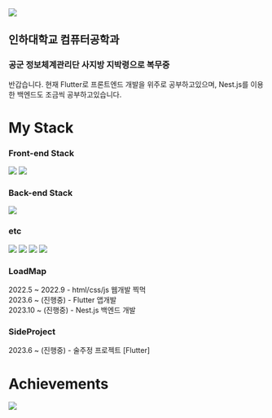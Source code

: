 <img src="https://capsule-render.vercel.app/api?type=waving&color=timeGradient&height=220&section=header&text=SMpringles24&fontSize=80" />

## 인하대학교 컴퓨터공학과
### 공군 정보체계관리단 사지방 지박령으로 복무중

반갑습니다.
현재 Flutter로 프론트엔드 개발을 위주로 공부하고있으며, Nest.js를 이용한 백엔드도 조금씩 공부하고있습니다.


   
# My Stack
### Front-end Stack
<div>
  <img src="https://img.shields.io/badge/Dart-0175C2?style=flat&logo=Dart&logoColor=white"/>
  <img src="https://img.shields.io/badge/Flutter-02569B?style=flat&logo=flutter&logoColor=white"/>
</div>

### Back-end Stack
<div>
  <img src="https://img.shields.io/badge/NestJS-E0234E?style=flat&logo=NestJS&logoColor=white"/>
</div>

### etc
<div>
   <img src="https://img.shields.io/badge/nginx-009639?style=flat&logo=nginx&logoColor=white"/>
   <img src="https://img.shields.io/badge/k6-7D64FF?style=flat&logo=k6&logoColor=white"/>
   <img src="https://img.shields.io/badge/grafana-F46800?style=flat&logo=grafana&logoColor=white"/>
   <img src="https://img.shields.io/badge/influxdb-22ADF6?style=flat&logo=influxdb&logoColor=white"/>

</div>

### LoadMap
2022.5 ~ 2022.9 - html/css/js 웹개발 찍먹   
2023.6 ~ (진행중) - Flutter 앱개발   
2023.10 ~ (진행중) - Nest.js 백엔드 개발   

### SideProject
2023.6 ~ (진행중) - 술주정 프로젝트 [Flutter]


   
# Achievements
<!--START_SECTION:waka-->
<!--END_SECTION:waka-->

<img src="https://github-readme-stats.vercel.app/api?username=smpringles24&show_icons=true">
